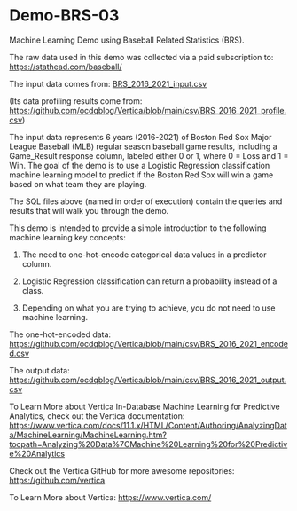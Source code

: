 # Demo-BRS-03

Machine Learning Demo using Baseball Related Statistics (BRS). 

The raw data used in this demo was collected via a paid subscription to: https://stathead.com/baseball/ 

The input data comes from: [BRS_2016_2021_input.csv](https://github.com/ocdqblog/Vertica/blob/main/csv/BRS_2016_2021_input.csv)

(Its data profiling results come from: https://github.com/ocdqblog/Vertica/blob/main/csv/BRS_2016_2021_profile.csv)

The input data represents 6 years (2016-2021) of Boston Red Sox Major League Baseball (MLB) regular season baseball game results, including a Game_Result response column, labeled either 0 or 1, where 0 = Loss and 1 = Win. The goal of the demo is to use a Logistic Regression classification machine learning model to predict if the Boston Red Sox will win a game based on what team they are playing.

The SQL files above (named in order of execution) contain the queries and results that will walk you through the demo.

This demo is intended to provide a simple introduction to the following machine learning key concepts:

1. The need to one-hot-encode categorical data values in a predictor column. 

2. Logistic Regression classification can return a probability instead of a class.

3. Depending on what you are trying to achieve, you do not need to use machine learning. 

The one-hot-encoded data: https://github.com/ocdqblog/Vertica/blob/main/csv/BRS_2016_2021_encoded.csv  

The output data: https://github.com/ocdqblog/Vertica/blob/main/csv/BRS_2016_2021_output.csv

To Learn More about Vertica In-Database Machine Learning for Predictive Analytics, check out the Vertica documentation: https://www.vertica.com/docs/11.1.x/HTML/Content/Authoring/AnalyzingData/MachineLearning/MachineLearning.htm?tocpath=Analyzing%20Data%7CMachine%20Learning%20for%20Predictive%20Analytics 

Check out the Vertica GitHub for more awesome repositories: https://github.com/vertica

To Learn More about Vertica: https://www.vertica.com/ 
